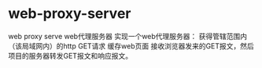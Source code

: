 # web-proxy-server
web proxy serve web代理服务器 实现一个web代理服务器： 获得管辖范围内（该局域网内）的http GET请求 缓存web页面 接收浏览器发来的GET报文，然后项目的服务器转发GET报文和响应报文。
